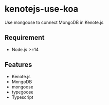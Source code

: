 # kenotejs-use-koa

Use mongoose to connect MongoDB in Kenote.js.

## Requirement

- Node.js >=14

## Features

- Kenote.js
- MongoDB
- mongoose
- typegoose
- Typescript
